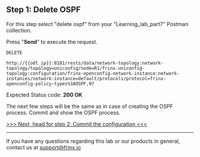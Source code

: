 ## Step 1: Delete OSPF

For this step select "delete ospf" from your "Learning_lab_part7" Postman collection.

Press "**Send**" to execute the request.

```
DELETE

http://{{odl_ip}}:8181/rests/data/network-topology:network-topology/topology=uniconfig/node=R1/frinx-uniconfig-topology:configuration/frinx-openconfig-network-instance:network-instances/network-instance=default/protocols/protocol=frinx-openconfig-policy-types%3AOSPF,97
```

Expected Status code: **200 OK**

The next few steps will be the same as in case of creating the OSPF process. Commit and show the OSPF process.

[>>> Next, head for step 2: Commit the configuration <<<](5.md)

---
If you have any questions regarding this lab or our products in general, contact us at [support@frinx.io](mailto:support@frinx.io)